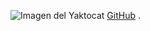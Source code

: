 ![Imagen del Yaktocat](https://octodex.github.com/images/yaktocat.png) [GitHub](http://github.com)
.
